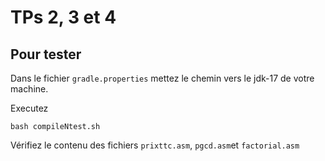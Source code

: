 # TPs 2, 3 et 4

## Pour tester

Dans le fichier `gradle.properties` mettez le chemin vers le jdk-17 de votre machine.

Executez

```
bash compileNtest.sh
```

Vérifiez le contenu des fichiers `prixttc.asm`, `pgcd.asm`et `factorial.asm`
